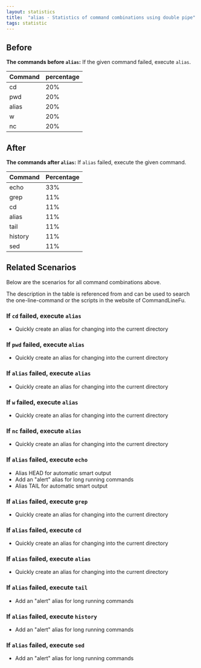```yaml
---
layout: statistics
title:  "alias - Statistics of command combinations using double pipe"
tags: statistic
---
```


## Before

__The commands before `alias`:__ If the given command failed, execute `alias`.

| Command | percentage |
|--------|--------|
| cd | 20% |
| pwd | 20% |
| alias | 20% |
| w | 20% |
| nc | 20% |



## After

__The commands after `alias`:__ If `alias` failed, execute the given command.

| Command | Percentage | 
|-------|--------|
| echo | 33% |
| grep | 11% |
| cd | 11% |
| alias | 11% |
| tail | 11% |
| history | 11% |
| sed | 11% |



## Related Scenarios

Below are the scenarios for all command combinations above.

The description in the table is referenced from and can be used to search the one-line-command or the scripts in the website of CommandLineFu.


### If `cd` failed, execute `alias`

- Quickly create an alias for changing into the current directory

            
### If `pwd` failed, execute `alias`

- Quickly create an alias for changing into the current directory

            
### If `alias` failed, execute `alias`

- Quickly create an alias for changing into the current directory

            
### If `w` failed, execute `alias`

- Quickly create an alias for changing into the current directory

            
### If `nc` failed, execute `alias`

- Quickly create an alias for changing into the current directory

            


### If `alias` failed, execute `echo`

- Alias HEAD for automatic smart output
- Add an "alert" alias for long running commands
- Alias TAIL for automatic smart output

            
### If `alias` failed, execute `grep`

- Quickly create an alias for changing into the current directory

            
### If `alias` failed, execute `cd`

- Quickly create an alias for changing into the current directory

            
### If `alias` failed, execute `alias`

- Quickly create an alias for changing into the current directory

            
### If `alias` failed, execute `tail`

- Add an "alert" alias for long running commands

            
### If `alias` failed, execute `history`

- Add an "alert" alias for long running commands

            
### If `alias` failed, execute `sed`

- Add an "alert" alias for long running commands

            
